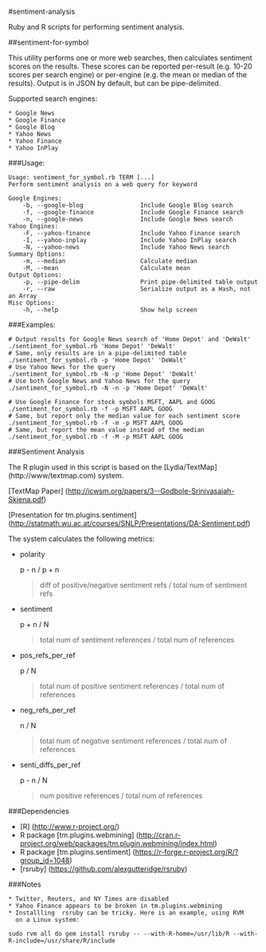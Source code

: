 #sentiment-analysis

Ruby and R scripts for performing sentiment analysis.


##sentiment-for-symbol

This utility performs one or more web searches, then calculates sentiment scores
on the results. These scores can be reported per-result (e.g. 10-20 scores per
search engine) or per-engine (e.g. the mean or median of the results). Output
is in JSON by default, but can be pipe-delimited.

Supported search engines:

	* Google News
	* Google Finance
	* Google Blog
	* Yahoo News
	* Yahoo Finance
	* Yahoo InPlay

###Usage:

	Usage: sentiment_for_symbol.rb TERM [...]
	Perform sentiment analysis on a web query for keyword

	Google Engines:
	    -b, --google-blog                Include Google Blog search
	    -f, --google-finance             Include Google Finance search
	    -n, --google-news                Include Google News search
	Yahoo Engines:
	    -F, --yahoo-finance              Include Yahoo Finance search
	    -I, --yahoo-inplay               Include Yahoo InPlay search
	    -N, --yahoo-news                 Include Yahoo News search
	Summary Options:
	    -m, --median                     Calculate median
	    -M, --mean                       Calculate mean
	Output Options:
	    -p, --pipe-delim                 Print pipe-delimited table output
	    -r, --raw                        Serialize output as a Hash, not an Array
	Misc Options:
	    -h, --help                       Show help screen
	
###Examples:

	# Output results for Google News search of 'Home Depot' and 'DeWalt'
	./sentiment_for_symbol.rb 'Home Depot' 'DeWalt'
	# Same, only results are in a pipe-delimited table
	./sentiment_for_symbol.rb -p 'Home Depot' 'DeWalt'
	# Use Yahoo News for the query
	./sentiment_for_symbol.rb -N -p 'Home Depot' 'DeWalt'
	# Use both Google News and Yahoo News for the query
	./sentiment_for_symbol.rb -N -n -p 'Home Depot' 'DeWalt'

	# Use Google Finance for stock symbols MSFT, AAPL and GOOG
	./sentiment_for_symbol.rb -f -p MSFT AAPL GOOG
	# Same, but report only the median value for each sentiment score
	./sentiment_for_symbol.rb -f -m -p MSFT AAPL GOOG
	# Same, but report the mean value instead of the median
	./sentiment_for_symbol.rb -f -M -p MSFT AAPL GOOG

###Sentiment Analysis

The R plugin used in this script is based on the [Lydia/TextMap] (http://www/textmap.com) system.


  [TextMap Paper] (http://icwsm.org/papers/3--Godbole-Srinivasaiah-Skiena.pdf)

  [Presentation for tm.plugins.sentiment] (http://statmath.wu.ac.at/courses/SNLP/Presentations/DA-Sentiment.pdf)

The system calculates the following metrics:

  * polarity

	p - n / p + n
	> diff of positive/negative sentiment refs / total num of sentiment refs

  * sentiment

	p + n / N
	> total num of sentiment references / total num of references

  * pos_refs_per_ref

	p / N
	> total num of positive sentiment references / total num of references

  * neg_refs_per_ref

	n / N
	> total num of negative sentiment references / total num of references

  * senti_diffs_per_ref

	p - n / N
	> num positive references / total num of references


###Dependencies

  * [R] (http://www.r-project.org/)
  * R package [tm.plugins.webmining] (http://cran.r-project.org/web/packages/tm.plugin.webmining/index.html)
  * R package [tm.plugins.sentiment] (https://r-forge.r-project.org/R/?group_id=1048)
  * [rsruby] (https://github.com/alexgutteridge/rsruby)
   

###Notes

	* Twitter, Reuters, and NY Times are disabled
	* Yahoo Finance appears to be broken in tm.plugins.webmining
	* Installling  rsruby can be tricky. Here is an example, using RVM
	  on a Linux system:

	sudo rvm all do gem install rsruby -- --with-R-home=/usr/lib/R --with-R-include=/usr/share/R/include
